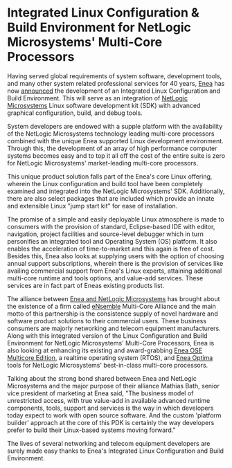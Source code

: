 # Integrated Linux Configuration & Build Environment for NetLogic Microsystems' Multi-Core Processors

Having served global requirements of system software, development tools, and many other system related professional services for 40 years, <a href="http://www.enea.com/">Enea</a> has now <a href="http://www.businesswire.com/news/home/20100920006222/en/Enea-AB-Enea-Announces-Availability-Integrated-Linux">announced</a> the development of an Integrated Linux Configuration and Build Environment. This will serve as an integration of <a href="http://www.netlogicmicro.com/">NetLogic Microsystems</a> Linux software development kit (SDK) with advanced graphical configuration, build, and debug tools.

System developers are endowed with a supple platform with the availability of the NetLogic Microsystems technology leading multi-core processors combined with the unique Enea supported Linux development environment. Through this, the development of an array of high performance computer systems becomes easy and to top it all off the cost of the entire suite is zero for NetLogic Microsystems' market-leading multi-core processors.


This unique product solution falls part of the Enea's core Linux offering, wherein the Linux configuration and build tool have been completely examined and integrated into the NetLogic Microsystems' SDK. Additionally, there are also select packages that are included which provide an innate and extensible Linux "jump start kit" for ease of installation. 

The promise of a simple and easily deployable Linux atmosphere is made to consumers with the provision of standard, Eclipse-based IDE with editor, navigation, project facilities and source-level debugger which in turn personifies an integrated tool and Operating System (OS) platform. It also enables the acceleration of time-to-market and this again is free of cost. Besides this, Enea also looks at supplying users with the option of choosing annual support subscriptions, wherein there is the provision of services like availing commercial support from Enea's Linux experts, attaining additional multi-core runtime and tools options, and value-add services. These services are in fact part of Eneas existing products list. 

The alliance between <a href="http://www.tradingmarkets.com/news/stock-alert/netl_enea-forges-strategic-collaboration-with-netlogic-microsystems-940401.html">Enea and NetLogic Microsystems</a> has brought about the existence of a firm called <a href="http://www.ensemble.com/">eNsemble</a> Multi-Core Alliance and the main motto of this partnership is the consistence supply of novel hardware and software product solutions to their commercial users. These business consumers are majorly networking and telecom equipment manufacturers. Along with this integrated version of the Linux Configuration and Build Environment for NetLogic Microsystems' Multi-Core Processors, Enea is also looking at enhancing its existing and award-grabbing <a href="http://www.enea.com/Templates/Product____27035.aspx">Enea OSE Multicore Edition</a>, a realtime operating system (RTOS), and <a href="http://www.enea.com/Templates/Product____27017.aspx">Enea Optima</a> tools for NetLogic Microsystems' best-in-class multi-core processors. 

Talking about the strong bond shared between Enea and NetLogic Microsystems and the major purpose of their alliance  Mathias Bath, senior vice president of marketing at Enea said, "The business model of unrestricted access, with true value-add in available advanced runtime components, tools, support and services is the way in which developers today expect to work with open source software. And the custom 'platform builder' approach at the core of this PDK is certainly the way developers prefer to build their Linux-based systems moving forward."

The lives of several networking and telecom equipment developers are surely made easy thanks to Enea's Integrated Linux Configuration and Build Environment.
